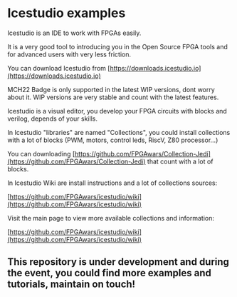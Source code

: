 # Icestudio examples

Icestudio is an IDE to work with FPGAs easily.

It is a very good tool to introducing you in the Open Source FPGA tools and for advanced users with very less friction.

You can download Icestudio from [https://downloads.icestudio.io](https://downloads.icestudio.io)

MCH22 Badge is only supported in the latest WIP versions, dont worry about it. WIP versions are very stable and count with the latest features.

Icestudio is a visual editor, you develop your FPGA circuits with blocks and verilog, depends of your skills.

In Icestudio "libraries" are named "Collections", you could install collections with a lot of blocks (PWM, motors, control leds, RiscV, Z80 processor...)

You can downloading [https://github.com/FPGAwars/Collection-Jedi](https://github.com/FPGAwars/Collection-Jedi) that count with a lot of blocks.

In Icestudio Wiki  are install instructions and a lot of collections sources:

[https://github.com/FPGAwars/icestudio/wiki](https://github.com/FPGAwars/icestudio/wiki)

Visit the main page to view more available collections and information:

[https://github.com/FPGAwars/icestudio/wiki](https://github.com/FPGAwars/icestudio/wiki)


## This repository is under development and during the event,  you could find more examples and tutorials, maintain on touch!
